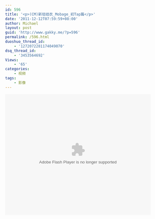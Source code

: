 ```yaml
---
id: 596
title: '<p>(CM)新垣结衣_Mobage_初Tap篇</p>'
date: '2011-12-12T07:59:59+08:00'
author: Michael
layout: post
guid: 'http://www.gakky.me/?p=596'
permalink: /596.html
duoshuo_thread_id:
    - '1272072281174049070'
dsq_thread_id:
    - '3453564692'
Views:
    - '65'
categories:
    - 视频
tags:
    - 影像
---
```


<object height="394" width="473"><param name="allowscriptaccess" value="sameDomain"></param><param name="wmode" value="transparent"></param><param name="movie" value="http://www.tudou.com/v/110009178/v.swf"></param><param name="allowfullscreen" value="true"></param><embed allowfullscreen="true" allowscriptaccess="sameDomain" height="394" src="http://www.tudou.com/v/110009178/v.swf" type="application/x-shockwave-flash" width="473" wmode="transparent"></embed></object>